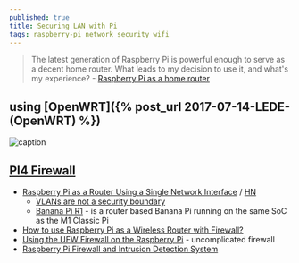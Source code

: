 ```yaml
---
published: true
title: Securing LAN with Pi
tags: raspberry-pi network security wifi
---
```

> The latest generation of Raspberry Pi is powerful enough to serve as a decent home router. What leads to my decision to use it, and what's my experience? - [Raspberry Pi as a home router](https://www.zahradnik.io/raspberry-pi-as-a-home-router)

## using [OpenWRT]({% post_url 2017-07-14-LEDE-(OpenWRT) %})

![caption](https://www.zahradnik.io/static/49a5b7f7d5b78bfbfd1c6b4e2224c900/4a492/rpi_final_router_build.webp)

## [PI4 Firewall](https://www.instructables.com/Raspberry-Pi4-Firewall/)
- [Raspberry Pi as a Router Using a Single Network Interface](https://louwrentius.com/raspberry-pi-as-a-router-using-a-single-network-interface.html) / [HN](https://news.ycombinator.com/item?id=28696845)
	- [VLANs are not a security boundary](https://www.blackhat.com/presentations/bh-usa-02/bh-us-02-convery-switches.pdf)
    - [Banana Pi R1](https://wiki.banana-pi.org/Getting_Started_with_R1) - is a router based Banana Pi running on the same SoC as the M1 Classic Pi
- [How to use Raspberry Pi as a Wireless Router with Firewall?](https://raspberrytips.com/raspberry-pi-firewall/)
- [Using the UFW Firewall on the Raspberry Pi](https://pimylifeup.com/raspberry-pi-ufw/) -  uncomplicated firewall
- [Raspberry Pi Firewall and Intrusion Detection System](https://www.instructables.com/Raspberry-Pi-Firewall-and-Intrusion-Detection-Syst/)
